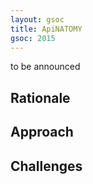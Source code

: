 ```yaml
---
layout: gsoc 
title: ApiNATOMY
gsoc: 2015
---
```


to be announced
    
Rationale
---------

Approach
--------

Challenges
---------

